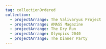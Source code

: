 ```yaml
---
tag: collectionOrdered
collection:
  - projectArrange: The Valivaryus Project
  - projectArrange: AMASS Magazine
  - projectArrange: The Dry Run
  - projectArrange: Olympics 2040
  - projectArrange: The Dinner Party
---
```

